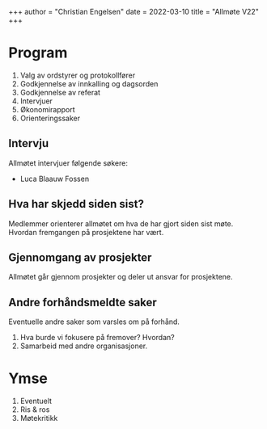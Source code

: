+++
author = "Christian Engelsen"
date = 2022-03-10
title = "Allmøte V22"
+++


# Program

1. Valg av ordstyrer og protokollfører
2. Godkjennelse av innkalling og dagsorden
3. Godkjennelse av referat
4. Intervjuer
5. Økonomirapport
6. Orienteringssaker

## Intervju

Allmøtet intervjuer følgende søkere:

- Luca Blaauw Fossen


## Hva har skjedd siden sist?

Medlemmer orienterer allmøtet om hva de har gjort siden sist møte.
Hvordan fremgangen på prosjektene har vært.

## Gjennomgang av prosjekter

Allmøtet går gjennom prosjekter og deler ut ansvar for prosjektene.

## Andre forhåndsmeldte saker

Eventuelle andre saker som varsles om på forhånd.

1. Hva burde vi fokusere på fremover? Hvordan?
2. Samarbeid med andre organisasjoner.

# Ymse
1. Eventuelt
2. Ris & ros
3. Møtekritikk
